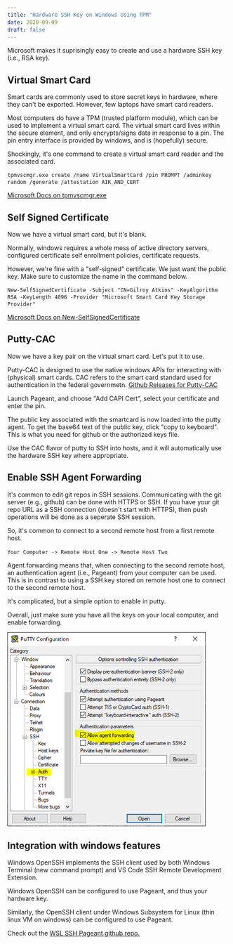 ```yaml
---
title: "Hardware SSH Key on Windows Using TPM"
date: 2020-09-09
draft: false
---
```


Microsoft makes it suprisingly easy to create and use a hardware SSH key (i.e., RSA key). 

## Virtual Smart Card
Smart cards are commonly used to store secret keys in hardware, where they can't be exported. However, few laptops have smart card readers. 

Most computers do have a TPM (trusted platform module), which can be used to implement a virtual smart card. The virtual smart card lives within the secure element, and only encrypts/signs data in response to a pin. The pin entry interface is provided by windows, and is (hopefully) secure. 

Shockingly, it's one command to create a virtual smart card reader and the associated card. 

```
tpmvscmgr.exe create /name VirtualSmartCard /pin PROMPT /adminkey random /generate /attestation AIK_AND_CERT
```

[Microsoft Docs on tpmvscmgr.exe](https://docs.microsoft.com/en-us/windows/security/identity-protection/virtual-smart-cards/virtual-smart-card-tpmvscmgr)

## Self Signed Certificate
Now we have a virtual smart card, but it's blank. 

Normally, windows requires a whole mess of active directory servers, configured certificate self enrollment policies, certificate requests. 

However, we're fine with a "self-signed" certificate. We just want the public key. Make sure to customize the name in the command below.

```
New-SelfSignedCertificate -Subject "CN=Gilroy Atkins" -KeyAlgorithm RSA -KeyLength 4096 -Provider "Microsoft Smart Card Key Storage Provider"
```

[Microsoft Docs on New-SelfSignedCertificate](https://docs.microsoft.com/en-us/powershell/module/pkiclient/new-selfsignedcertificate?view=win10-ps)

## Putty-CAC
Now we have a key pair on the virtual smart card. Let's put it to use. 

Putty-CAC is designed to use the native windows APIs for interacting with (physical) smart cards. CAC refers to the smart card standard used for authentication in the federal governmetn. 
[Github Releases for Putty-CAC](https://github.com/NoMoreFood/putty-cac/releases)

Launch Pageant, and choose "Add CAPI Cert", select your certificate and enter the pin.

The public key associated with the smartcard is now loaded into the putty agent. To get the base64 text of the public key, click "copy to keyboard". This is what you need for github or the authorized keys file. 

Use the CAC flavor of putty to SSH into hosts, and it will automatically use the hardware SSH key where appropriate. 

## Enable SSH Agent Forwarding

It's common to edit git repos in SSH sessions. Communicating with the git server (e.g., github) can be done with HTTPS or SSH. If you have your git repo URL as a SSH connection (doesn't start with HTTPS), then push operations will be done as a seperate SSH session.

So, it's common to connect to a second remote host from a first remote host.

`Your Computer -> Remote Host One -> Remote Host Two`

Agent forwarding means that, when connecting to the second remote host, an authentication agent (i.e., Pageant) from your computer can be used. This is in contrast to using a SSH key stored on remote host one to connect to the second remote host. 

It's complicated, but a simple option to enable in putty. 

Overall, just make sure you have all the keys on your local computer, and enable forwarding. 

![screenshot of agent forwarding checkbox in putty, under the connection > ssh > authentication category ](auth-fwd.PNG)


## Integration with windows features

Windows OpenSSH implements the SSH client used by both Windows Terminal (new command prompt) and VS Code SSH Remote Development Extension. 

Windows OpenSSH can be configured to use Pageant, and thus your hardware key. 

Similarly, the OpenSSH client under Windows Subsystem for Linux (thin linux VM on windows) can be configured to use Pageant. 

Check out the [WSL SSH Pageant github repo.](https://github.com/benpye/wsl-ssh-pageant)

